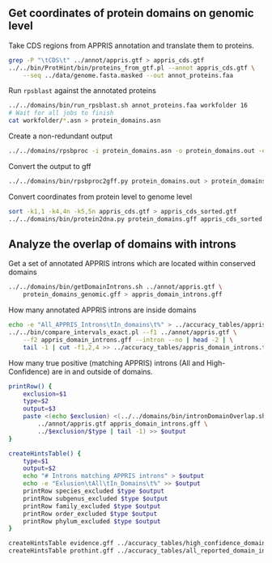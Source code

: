 ## Get coordinates of protein domains on genomic level

Take CDS regions from APPRIS annotation and translate them to proteins.

```bash
grep -P "\tCDS\t" ../annot/appris.gtf > appris_cds.gtf
../../bin/ProtHint/bin/proteins_from_gtf.pl --annot appris_cds.gtf \
    --seq ../data/genome.fasta.masked --out annot_proteins.faa
```

Run `rpsblast` against the annotated proteins

```bash
../../domains/bin/run_rpsblast.sh annot_proteins.faa workfolder 16
# Wait for all jobs to finish
cat workfolder/*.asn > protein_domains.asn
```

Create a non-redundant output

```bash
../../domains/rpsbproc -i protein_domains.asn -o protein_domains.out -e 0.01 -m rep -t doms
```

Convert the output to gff

```bash
../../domains/bin/rpsbproc2gff.py protein_domains.out > protein_domains.gff
```

Convert coordinates from protein level to genome level

```bash
sort -k1,1 -k4,4n -k5,5n appris_cds.gtf > appris_cds_sorted.gtf
../../domains/bin/protein2dna.py protein_domains.gff appris_cds_sorted.gtf > protein_domains_genomic.gff
```

## Analyze the overlap of domains with introns

Get a set of annotated APPRIS introns which are located within conserved domains

```bash
../../domains/bin/getDomainIntrons.sh ../annot/appris.gtf \
    protein_domains_genomic.gff > appris_domain_introns.gff
```

How many annotated APPRIS introns are inside domains

```bash
echo -e "All_APPRIS_Introns\tIn_domains\t%" > ../accuracy_tables/appris_domain_introns.tsv
../../bin/compare_intervals_exact.pl --f1 ../annot/appris.gtf \
    --f2 appris_domain_introns.gff --intron --no | head -2 | \
    tail -1 | cut -f1,2,4 >> ../accuracy_tables/appris_domain_introns.tsv
```

How many true positive (matching APPRIS) introns (All and High-Confidence) are
in and outside of domains.

```bash
printRow() {
    exclusion=$1
    type=$2
    output=$3
    paste <(echo $exclusion) <(../../domains/bin/intronDomainOverlap.sh \
        ../annot/appris.gtf appris_domain_introns.gff \
        ../$exclusion/$type | tail -1) >> $output
}

createHintsTable() {
    type=$1
    output=$2
    echo "# Introns matching APPRIS introns" > $output
    echo -e "Exlusion\tAll\tIn_Domains\t%" >> $output
    printRow species_excluded $type $output
    printRow subgenus_excluded $type $output
    printRow family_excluded $type $output
    printRow order_excluded $type $output
    printRow phylum_excluded $type $output
}

createHintsTable evidence.gff ../accuracy_tables/high_confidence_domain_introns.tsv
createHintsTable prothint.gff ../accuracy_tables/all_reported_domain_introns.tsv
```
